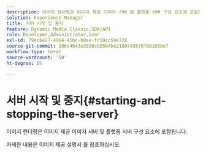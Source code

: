 ```yaml
---
description: 이미지 렌더링은 이미지 제공 이미지 서버 및 플랫폼 서버 구성 요소에 포함됩니다.
solution: Experience Manager
title: 서버 시작 및 중지
feature: Dynamic Media Classic,SDK/API
role: Developer,Administrator,User
exl-id: 79ec6e27-4964-41bc-b8ae-fc50cc59e728
source-git-commit: 206e4643e3926cb85b4be2189743578f88180be7
workflow-type: tm+mt
source-wordcount: '50'
ht-degree: 0%

---
```


# 서버 시작 및 중지{#starting-and-stopping-the-server}

이미지 렌더링은 이미지 제공 이미지 서버 및 플랫폼 서버 구성 요소에 포함됩니다.

자세한 내용은 이미지 제공 설명서 를 참조하십시오.

